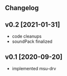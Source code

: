 ## Changelog 

## v0.2 [2021-01-31]
* code cleanups
* soundPack finalized

## v0.1 [2020-09-20]
* implemented msu-drv

